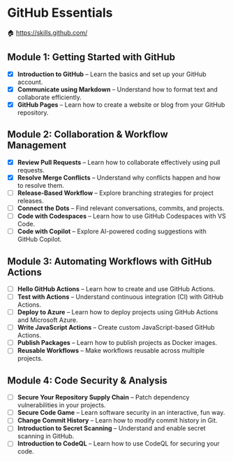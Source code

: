 # GitHub Essentials

🏠 https://skills.github.com/

## **Module 1: Getting Started with GitHub**
- [x] **Introduction to GitHub** – Learn the basics and set up your GitHub account.
- [x] **Communicate using Markdown** – Understand how to format text and collaborate efficiently.
- [x] **GitHub Pages** – Learn how to create a website or blog from your GitHub repository.

## **Module 2: Collaboration & Workflow Management**
- [x] **Review Pull Requests** – Learn how to collaborate effectively using pull requests.
- [x] **Resolve Merge Conflicts** – Understand why conflicts happen and how to resolve them.
- [ ] **Release-Based Workflow** – Explore branching strategies for project releases.
- [ ] **Connect the Dots** – Find relevant conversations, commits, and projects.
- [ ] **Code with Codespaces** – Learn how to use GitHub Codespaces with VS Code.
- [ ] **Code with Copilot** – Explore AI-powered coding suggestions with GitHub Copilot.

## **Module 3: Automating Workflows with GitHub Actions**
- [ ] **Hello GitHub Actions** – Learn how to create and use GitHub Actions.
- [ ] **Test with Actions** – Understand continuous integration (CI) with GitHub Actions.
- [ ] **Deploy to Azure** – Learn how to deploy projects using GitHub Actions and Microsoft Azure.
- [ ] **Write JavaScript Actions** – Create custom JavaScript-based GitHub Actions.
- [ ] **Publish Packages** – Learn how to publish projects as Docker images.
- [ ] **Reusable Workflows** – Make workflows reusable across multiple projects.

## **Module 4: Code Security & Analysis**
- [ ] **Secure Your Repository Supply Chain** – Patch dependency vulnerabilities in your projects.
- [ ] **Secure Code Game** – Learn software security in an interactive, fun way.
- [ ] **Change Commit History** – Learn how to modify commit history in Git.
- [ ] **Introduction to Secret Scanning** – Understand and enable secret scanning in GitHub.
- [ ] **Introduction to CodeQL** – Learn how to use CodeQL for securing your code.
